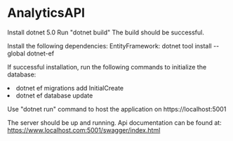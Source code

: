 # AnalyticsAPI

Install dotnet 5.0
Run "dotnet build"
The build should be successful.

Install the following dependencies:
EntityFramework: dotnet tool install --global dotnet-ef

If successful installation, run the following commands to initialize the database:
<li>dotnet ef migrations add InitialCreate</li>
<li>dotnet ef database update</li>

Use "dotnet run" command to host the application on https://localhost:5001

The server should be up and running.
Api documentation can be found at: https://www.localhost.com:5001/swagger/index.html


